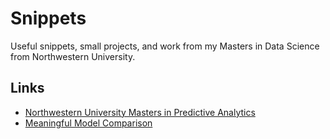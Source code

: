 # Snippets

Useful snippets, small projects, and work from my Masters in Data Science from Northwestern University.

## Links
- [Northwestern University Masters in Predictive Analytics](/Northwestern)
- [Meaningful Model Comparison](/Lift%20Charts)
